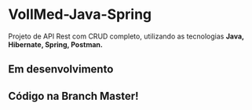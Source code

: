 <h1>VollMed-Java-Spring</h1>
<p>Projeto de API Rest com CRUD completo, utilizando as tecnologias <strong>Java, Hibernate, Spring, Postman.</strong></p>
<h2>Em desenvolvimento</h2>
<h2><strong>Código na Branch Master!</strong></h2>

